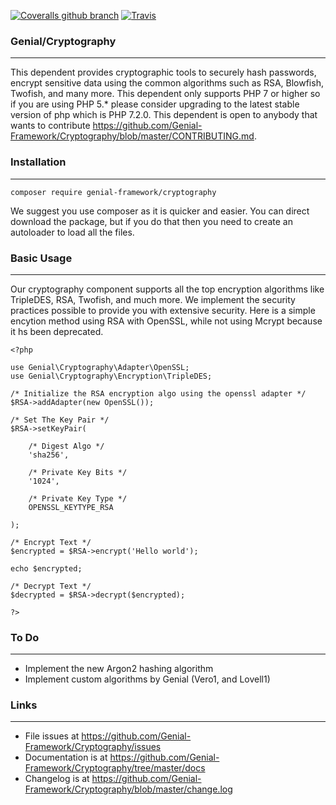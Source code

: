 [![Coveralls github branch](https://img.shields.io/coveralls/github/Genial-Framework/Cryptography/master.svg?style=flat-square)](https://coveralls.io/github/Genial-Framework/Cryptography?branch=master) [![Travis](https://img.shields.io/travis/Genial-Framework/Cryptography.svg?style=flat-square)](https://travis-ci.org/Genial-Framework/Cryptography) 

### Genial/Cryptography

-------
This dependent provides cryptographic tools to securely hash passwords, encrypt sensitive data using the common algorithms such as RSA, Blowfish, Twofish, and many more. This dependent only supports PHP 7 or higher so if you are using PHP 5.* please consider upgrading to the latest stable version of php which is PHP 7.2.0. This dependent is open to anybody that wants to contribute <https://github.com/Genial-Framework/Cryptography/blob/master/CONTRIBUTING.md>.

### Installation

-------
```
composer require genial-framework/cryptography
```

We suggest you use composer as it is quicker and easier. You can direct download the package, but if you do that then you need to create an autoloader to load all the files.

### Basic Usage

-------

Our cryptography component supports all the top encryption algorithms like TripleDES, RSA, Twofish, and much more. We implement the security practices possible to provide you with extensive security. Here is a simple encytion method using RSA with OpenSSL, while not using Mcrypt because it hs been deprecated.

    <?php

    use Genial\Cryptography\Adapter\OpenSSL;
    use Genial\Cryptography\Encryption\TripleDES;

    /* Initialize the RSA encryption algo using the openssl adapter */
    $RSA->addAdapter(new OpenSSL());

    /* Set The Key Pair */
    $RSA->setKeyPair(

        /* Digest Algo */
        'sha256',
    
        /* Private Key Bits */
        '1024',
    
        /* Private Key Type */
        OPENSSL_KEYTYPE_RSA
    
    );

    /* Encrypt Text */
    $encrypted = $RSA->encrypt('Hello world');

    echo $encrypted;

    /* Decrypt Text */
    $decrypted = $RSA->decrypt($encrypted);

    ?>

### To Do

-------
- Implement the new Argon2 hashing algorithm
- Implement custom algorithms by Genial (Vero1, and Lovell1)

### Links

-------
- File issues at https://github.com/Genial-Framework/Cryptography/issues
- Documentation is at https://github.com/Genial-Framework/Cryptography/tree/master/docs
- Changelog is at https://github.com/Genial-Framework/Cryptography/blob/master/change.log
